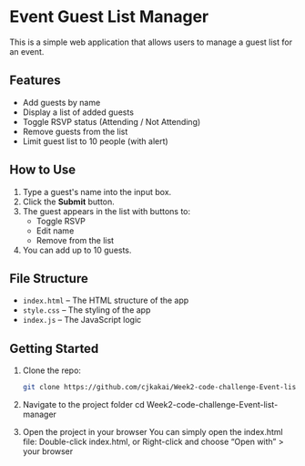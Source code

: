 # Event Guest List Manager

This is a simple web application that allows users to manage a guest list for an event.

## Features

- Add guests by name
- Display a list of added guests
- Toggle RSVP status (Attending / Not Attending)
- Remove guests from the list
- Limit guest list to 10 people (with alert)

## How to Use

1. Type a guest's name into the input box.
2. Click the **Submit** button.
3. The guest appears in the list with buttons to:
   - Toggle RSVP
   - Edit name
   - Remove from the list
4. You can add up to 10 guests.

## File Structure

- `index.html` – The HTML structure of the app
- `style.css` – The styling of the app
- `index.js` – The JavaScript logic

## Getting Started

1. Clone the repo:
   ```bash
   git clone https://github.com/cjkakai/Week2-code-challenge-Event-list-manager.git

2. Navigate to the project folder
    cd Week2-code-challenge-Event-list-manager

3. Open the project in your browser
You can simply open the index.html file:
Double-click index.html, or Right-click and choose “Open with” > your browser

